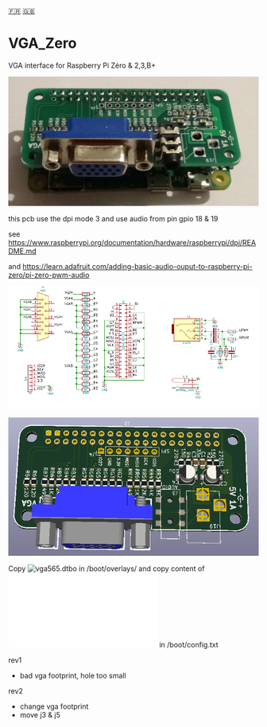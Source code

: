 [:fr:](LISEZMOI.md) [:uk:](README.md)

# VGA_Zero
VGA interface for Raspberry Pi Zéro &amp; 2,3,B+

![](img/VgaZero.jpg)

this pcb use the dpi mode 3 and use audio from pin gpio 18 & 19

see https://www.raspberrypi.org/documentation/hardware/raspberrypi/dpi/README.md

and https://learn.adafruit.com/adding-basic-audio-ouput-to-raspberry-pi-zero/pi-zero-pwm-audio

![sch](img/sch.PNG)


![pcb](img/3D.PNG)


Copy ![vga565.dtbo](overlays/vga565.dtbo?raw=true) in /boot/overlays/
and copy content of ![config-example.txt](overlays/config-example.txt?raw=true) in /boot/config.txt



rev1
- bad vga footprint, hole too small

rev2
- change vga footprint
- move j3 & j5
